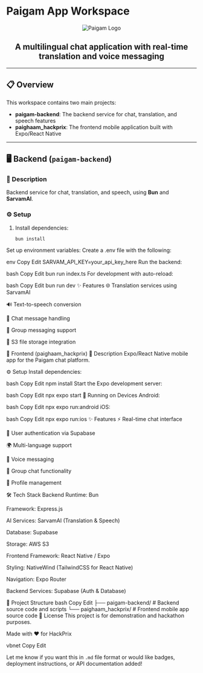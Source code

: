 # Paigam App Workspace

<div align="center">
  <img src="https://via.placeholder.com/150x150.png?text=Paigam" alt="Paigam Logo" />
  <h2>A multilingual chat application with real-time translation and voice messaging</h2>
</div>

---

## 📋 Overview

This workspace contains two main projects:

- **paigam-backend**: The backend service for chat, translation, and speech features  
- **paighaam_hackprix**: The frontend mobile application built with Expo/React Native

---

## 🖥️ Backend (`paigam-backend`)

### 📄 Description

Backend service for chat, translation, and speech, using **Bun** and **SarvamAI**.

### ⚙️ Setup

1. Install dependencies:
   ```bash
   bun install
Set up environment variables:
Create a .env file with the following:

env
Copy
Edit
SARVAM_API_KEY=your_api_key_here
Run the backend:

bash
Copy
Edit
bun run index.ts
For development with auto-reload:

bash
Copy
Edit
bun run dev
✨ Features
🌐 Translation services using SarvamAI

🔊 Text-to-speech conversion

💬 Chat message handling

👥 Group messaging support

📁 S3 file storage integration

📱 Frontend (paighaam_hackprix)
📄 Description
Expo/React Native mobile app for the Paigam chat platform.

⚙️ Setup
Install dependencies:

bash
Copy
Edit
npm install
Start the Expo development server:

bash
Copy
Edit
npx expo start
📱 Running on Devices
Android:

bash
Copy
Edit
npx expo run:android
iOS:

bash
Copy
Edit
npx expo run:ios
✨ Features
⚡ Real-time chat interface

🔐 User authentication via Supabase

🌍 Multi-language support

🎤 Voice messaging

👥 Group chat functionality

👤 Profile management

🛠️ Tech Stack
Backend
Runtime: Bun

Framework: Express.js

AI Services: SarvamAI (Translation & Speech)

Database: Supabase

Storage: AWS S3

Frontend
Framework: React Native / Expo

Styling: NativeWind (TailwindCSS for React Native)

Navigation: Expo Router

Backend Services: Supabase (Auth & Database)

📂 Project Structure
bash
Copy
Edit
├── paigam-backend/       # Backend source code and scripts
└── paighaam_hackprix/    # Frontend mobile app source code
📄 License
This project is for demonstration and hackathon purposes.

Made with ❤️ for HackPrix

vbnet
Copy
Edit

Let me know if you want this in `.md` file format or would like badges, deployment instructions, or API documentation added!